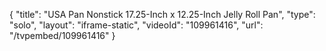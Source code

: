 {
    "title": "USA Pan Nonstick 17.25-Inch x 12.25-Inch Jelly Roll Pan",
    "type": "solo",
    "layout": "iframe-static",
    "videoId": "109961416",
    "url": "\/tvpembed\/109961416"
}